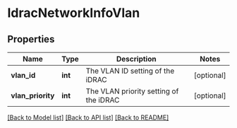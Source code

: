 # IdracNetworkInfoVlan

## Properties
Name | Type | Description | Notes
------------ | ------------- | ------------- | -------------
**vlan_id** | **int** | The VLAN ID setting of the iDRAC | [optional] 
**vlan_priority** | **int** | The VLAN priority setting of the iDRAC | [optional] 

[[Back to Model list]](../README.md#documentation-for-models) [[Back to API list]](../README.md#documentation-for-api-endpoints) [[Back to README]](../README.md)

